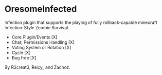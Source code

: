 OresomeInfected
===============
Infection plugin that supports the playing of fully rollback-capable minecraft Infection-Style Zombie Survival.
- Core Plugin/Events [X]
- Chat, Permissions Handling [X]
- Voting System or Rotation [X]
- Cycle [X]
- Bug free [X]

By R3creat3, Reicy_ and Zachoz.
